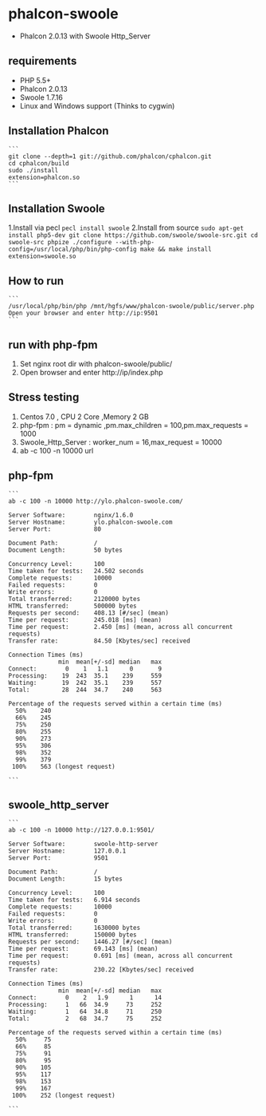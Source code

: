 phalcon-swoole
==============

* Phalcon 2.0.13 with Swoole Http_Server

## requirements
* PHP 5.5+
* Phalcon 2.0.13
* Swoole 1.7.16
* Linux and Windows support (Thinks to cygwin)

## Installation Phalcon
	```
	git clone --depth=1 git://github.com/phalcon/cphalcon.git
	cd cphalcon/build
	sudo ./install
	extension=phalcon.so
	```

## Installation Swoole

1.Install via pecl
	```
	pecl install swoole
	```
2.Install from source
	```
	sudo apt-get install php5-dev
	git clone https://github.com/swoole/swoole-src.git
	cd swoole-src
	phpize
	./configure --with-php-config=/usr/local/php/bin/php-config
	make && make install
	extension=swoole.so
	```
	
## How to run
	```
	/usr/local/php/bin/php /mnt/hgfs/www/phalcon-swoole/public/server.php
	Open your browser and enter http://ip:9501
	```
## run with php-fpm
1. Set nginx root dir with phalcon-swoole/public/
2. Open browser and enter http://ip/index.php

## Stress testing
1. Centos 7.0 , CPU 2 Core ,Memory 2 GB
2. php-fpm : pm = dynamic ,pm.max_children = 100,pm.max_requests = 1000
3. Swoole_Http_Server : worker_num = 16,max_request = 10000
4. ab -c 100 -n 10000 url

## php-fpm
	```
	ab -c 100 -n 10000 http://ylo.phalcon-swoole.com/

	Server Software:        nginx/1.6.0
	Server Hostname:        ylo.phalcon-swoole.com
	Server Port:            80

	Document Path:          /
	Document Length:        50 bytes

	Concurrency Level:      100
	Time taken for tests:   24.502 seconds
	Complete requests:      10000
	Failed requests:        0
	Write errors:           0
	Total transferred:      2120000 bytes
	HTML transferred:       500000 bytes
	Requests per second:    408.13 [#/sec] (mean)
	Time per request:       245.018 [ms] (mean)
	Time per request:       2.450 [ms] (mean, across all concurrent requests)
	Transfer rate:          84.50 [Kbytes/sec] received

	Connection Times (ms)
				  min  mean[+/-sd] median   max
	Connect:        0    1   1.1      0       9
	Processing:    19  243  35.1    239     559
	Waiting:       19  242  35.1    239     557
	Total:         28  244  34.7    240     563

	Percentage of the requests served within a certain time (ms)
	  50%    240
	  66%    245
	  75%    250
	  80%    255
	  90%    273
	  95%    306
	  98%    352
	  99%    379
	 100%    563 (longest request)

	```
	
## swoole_http_server
	```
	ab -c 100 -n 10000 http://127.0.0.1:9501/

	Server Software:        swoole-http-server
	Server Hostname:        127.0.0.1
	Server Port:            9501

	Document Path:          /
	Document Length:        15 bytes

	Concurrency Level:      100
	Time taken for tests:   6.914 seconds
	Complete requests:      10000
	Failed requests:        0
	Write errors:           0
	Total transferred:      1630000 bytes
	HTML transferred:       150000 bytes
	Requests per second:    1446.27 [#/sec] (mean)
	Time per request:       69.143 [ms] (mean)
	Time per request:       0.691 [ms] (mean, across all concurrent requests)
	Transfer rate:          230.22 [Kbytes/sec] received

	Connection Times (ms)
				  min  mean[+/-sd] median   max
	Connect:        0    2   1.9      1      14
	Processing:     1   66  34.9     73     252
	Waiting:        1   64  34.8     71     250
	Total:          2   68  34.7     75     252

	Percentage of the requests served within a certain time (ms)
	  50%     75
	  66%     85
	  75%     91
	  80%     95
	  90%    105
	  95%    117
	  98%    153
	  99%    167
	 100%    252 (longest request)

	```